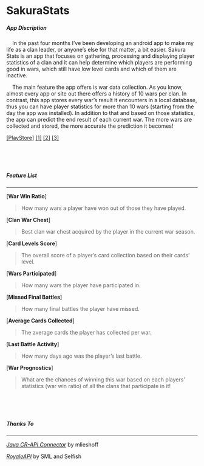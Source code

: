 # SakuraStats

##### App Discription
&nbsp;&nbsp;&nbsp;&nbsp;In the past four months I’ve been developing an android app to make my life as a clan leader, or anyone’s else for that matter, a bit easier. Sakura Stats is an app that focuses on gathering, processing and displaying player statistics of a clan and it can help determine which players are performing good in wars, which still have low level cards and which of them are inactive.

&nbsp;&nbsp;&nbsp;&nbsp;The main feature the app offers is war data collection. As you know, almost every app or site out there offers a history of 10 wars per clan. In contrast, this app stores every war’s result it encounters in a local database, thus you can have player statistics for more than 10 wars (starting from the day the app was installed). In addition to that and based on those statistics, the app can predict the end result of each current war. The more wars are collected and stored, the more accurate the prediction it becomes!

[[PlayStore]](https://play.google.com/store/apps/details?id=eu.rtsketo.sakurastats)
 [[1]](https://i.imgur.com/mAt0LnE.png)  [[2]](https://i.imgur.com/pyBMDuf.png)  [[3]](https://i.imgur.com/KKm89AT.png)



&nbsp;


&nbsp;



##### Feature List
___

[**War Win Ratio**] 

> How many wars a player have won out of those they have played.

[**Clan War Chest**] 

> Best clan war chest acquired by the player in the current war season.

[**Card Levels Score**] 

> The overall score of a player’s card collection based on their cards' level.

[**Wars Participated**] 

> How many wars the player have participated in.

[**Missed Final Battles**] 

> How many final battles the player have missed.

[**Average Cards Collected**] 

> The average cards the player has collected per war.

[**Last Battle Activity**] 

> How many days ago was the player’s last battle.

[**War Prognostics**]  

> What are the chances of winning this war based on each players’ statistics (war win ratio) of all the clans that participate in it!



&nbsp;


&nbsp;



##### Thanks To
___
[*Java CR-API Connector*](https://github.com/mlieshoff/jcrapi) by mlieshoff

[*RoyaleAPI*](https://royaleapi.com/) by SML and Selfish
